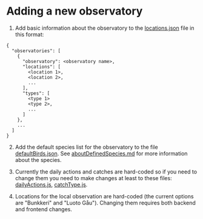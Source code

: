 # Adding a new observatory

1. Add basic information about the observatory to the [locations.json](../../lintuasema-backend/application/locations.json) file in this format:
```
{
  "observatories": [
    {
      "observatory": <observatory name>,
      "locations": [
        <location 1>,
        <location 2>,
        ...
      ],
      "types": [
        <type 1>
        <type 2>,
        ...
      ]
    },
    ...
  ]
}
```

2. Add the default species list for the observatory to the file [defaultBirds.json](../../frontend/src/defaultBirds.json). See [aboutDefinedSpecies.md](./aboutDefinedSpecies.md) for more information about the species.

3. Currently the daily actions and catches are hard-coded so if you need to change them you need to make changes at least to these files: [dailyActions.js](../../frontend/src/globalComponents/dayComponents/dailyActions.js), [catchType.js](../../frontend/src/globalComponents/dayComponents/catchType.js).

4. Locations for the local observation are hard-coded (the current options are "Bunkkeri" and "Luoto Gåu"). Changing them requires both backend and frontend changes. 

